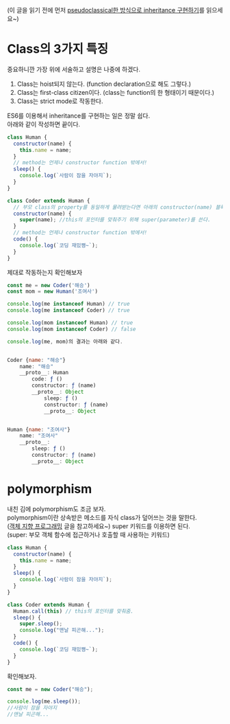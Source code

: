(이 글을 읽기 전에 먼저 [pseudoclassical한 방식으로 inheritance 구현하기](pseudoclassical한%20방식으로%20inheritance%20구현하기.md)를 읽으세요~)

# Class의 3가지 특징

중요하니깐 가장 위에 서술하고 설명은 나중에 하겠다.

1. Class는 hoist되지 않는다. (function declaration으로 해도 그렇다.)
2. Class는 first-class citizen이다. (class는 function의 한 형태이기 때문이다.)
3. Class는 strict mode로 작동한다.

ES6를 이용해서 inheritance를 구현하는 일은 정말 쉽다.  
아래와 같이 작성하면 끝이다.

```js
class Human {
  constructor(name) {
    this.name = name;
  }
  // method는 언제나 constructor function 밖에서!
  sleep() {
    console.log(`사람이 잠을 자야지`);
  }
}

class Coder extends Human {
  // 부모 class의 property를 동일하게 물려받는다면 아래의 constructor(name) 블록은 생략 가능
  constructor(name) {
    super(name); //this의 포인터를 맞춰주기 위해 super(parameter)를 쓴다.
  }
  // method는 언제나 constructor function 밖에서!
  code() {
    console.log(`코딩 재밌쪙~`);
  }
}
```

제대로 작동하는지 확인해보자

```js
const me = new Coder('해승')
const mom = new Human('조여사')

console.log(me instanceof Human) // true
console.log(me instanceof Coder) // true

console.log(mom instanceof Human) // true
console.log(mom instanceof Coder) // false

console.log(me, mom)의 결과는 아래와 같다.


Coder {name: "해승"}
    name: "해승"
    __proto__: Human
        code: ƒ ()
        constructor: ƒ (name)
        __proto__: Object
            sleep: ƒ ()
            constructor: ƒ (name)
            __proto__: Object


Human {name: "조여사"}
    name: "조여사"
    __proto__:
        sleep: ƒ ()
        constructor: ƒ (name)
        __proto__: Object

```

# polymorphism

내친 김에 polymorphism도 조금 보자.  
polymorphism이란 상속받은 메소드를 자식 class가 덮어쓰는 것을 말한다.  
([객체 지향 프로그래밍](객체%20지향%20프로그래밍.md) 글을 참고하세요~)
super 키워드를 이용하면 된다.  
(super: 부모 객체 함수에 접근하거나 호출할 때 사용하는 키워드)

```js
class Human {
  constructor(name) {
    this.name = name;
  }
  sleep() {
    console.log(`사람이 잠을 자야지`);
  }
}

class Coder extends Human {
  Human.call(this) // this의 포인터를 맞춰줌.
  sleep() {
    super.sleep();
    console.log("맨날 피곤해...");
  }
  code() {
    console.log(`코딩 재밌쪙~`);
  }
}
```

확인해보자.

```js
const me = new Coder("해승");

console.log(me.sleep());
//사람이 잠을 자야지
//맨날 피곤해...
```
